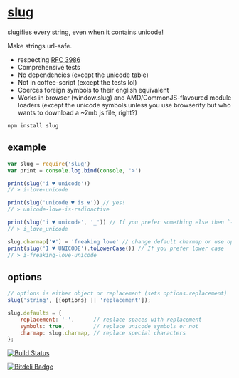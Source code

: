 # [slug](https://github.com/dodo/node-slug)

slugifies every string, even when it contains unicode!

Make strings url-safe.

- respecting [RFC 3986](https://tools.ietf.org/html/rfc3986)
- Comprehensive tests
- No dependencies (except the unicode table)
- Not in coffee-script (except the tests lol)
- Coerces foreign symbols to their english equivalent
- Works in browser (window.slug) and AMD/CommonJS-flavoured module loaders (except the unicode symbols unless you use browserify but who wants to download a ~2mb js file, right?)

```
npm install slug
```

## example

```javascript
var slug = require('slug')
var print = console.log.bind(console, '>')

print(slug('i ♥ unicode'))
// > i-love-unicode

print(slug('unicode ♥ is ☢')) // yes!
// > unicode-love-is-radioactive

print(slug('i ♥ unicode', '_')) // If you prefer something else then `-` as seperator
// > i_love_unicode

slug.charmap['♥'] = 'freaking love' // change default charmap or use option {charmap:{…}} as 2. argument
print(slug('I ♥ UNICODE').toLowerCase()) // If you prefer lower case
// > i-freaking-love-unicode
```

## options

```javascript
// options is either object or replacement (sets options.replacement)
slug('string', [{options} || 'replacement']);
```

```javascript
slug.defaults = {
    replacement: '-',      // replace spaces with replacement
    symbols: true,         // replace unicode symbols or not
    charmap: slug.charmap, // replace special characters
};
```

[![Build Status](https://secure.travis-ci.org/dodo/node-slug.png)](http://travis-ci.org/dodo/node-slug)

[![Bitdeli Badge](https://d2weczhvl823v0.cloudfront.net/dodo/node-slug/trend.png)](https://bitdeli.com/free "Bitdeli Badge")

